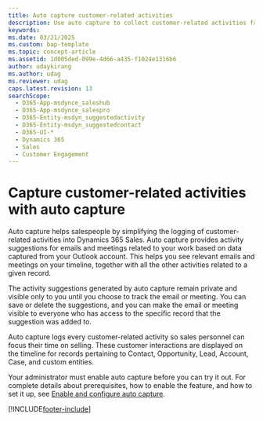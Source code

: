 ```yaml
---
title: Auto capture customer-related activities
description: Use auto capture to collect customer-related activities from your Outlook data and display suggestions on emails and meetings.
keywords: 
ms.date: 03/21/2025
ms.custom: bap-template
ms.topic: concept-article
ms.assetid: 1d005ded-099e-4d66-a435-f1024e1316b6
author: udaykirang
ms.author: udag
ms.reviewer: udag
caps.latest.revision: 13
searchScope: 
  - D365-App-msdynce_saleshub
  - D365-App-msdynce_salespro
  - D365-Entity-msdyn_suggestedactivity
  - D365-Entity-msdyn_suggestedcontact
  - D365-UI-*
  - Dynamics 365
  - Sales
  - Customer Engagement
---
```

# Capture customer-related activities with auto capture 

Auto capture helps salespeople by simplifying the logging of customer-related activities into Dynamics 365 Sales. Auto capture provides activity suggestions for emails and meetings related to your work based on data captured from your Outlook account. This helps you see relevant emails and meetings on your timeline, together with all the other activities related to a given record.

The activity suggestions generated by auto capture remain private and visible only to you until you choose to track the email or meeting. You can save or delete the suggestions, and you can make the email or meeting visible to everyone who has access to the specific record that the suggestion was added to.

Auto capture logs every customer-related activity so sales personnel can focus their time on selling. These customer interactions are displayed on the timeline for records pertaining to Contact, Opportunity, Lead, Account, Case, and custom entities.

Your administrator must enable auto capture before you can try it out. For complete details about prerequisites, how to enable the feature, and how to set it up, see [Enable and configure auto capture](configure-auto-capture.md).

[!INCLUDE[footer-include](../includes/footer-banner.md)]
